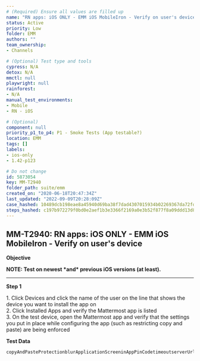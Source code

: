 ```yaml
---
# (Required) Ensure all values are filled up
name: "RN apps: iOS ONLY - EMM iOS MobileIron - Verify on user's device"
status: Active
priority: Low
folder: EMM
authors: ""
team_ownership: 
- Channels

# (Optional) Test type and tools
cypress: N/A
detox: N/A
mmctl: null
playwright: null
rainforest: 
- N/A
manual_test_environments: 
- Mobile
- RN - iOS

# (Optional)
component: null
priority_p1_to_p4: P1 - Smoke Tests (App testable?)
location: EMM
tags: []
labels: 
- ios-only
- 1.42-p123

# Do not change
id: 5873054
key: MM-T2940
folder_path: suite/emm
created_on: "2020-06-18T20:47:34Z"
last_updated: "2022-09-09T20:28:09Z"
case_hashed: 10489dcb198eae8a45940d69ba38f7dad4307015934b02269367da72fdb1086bd77347edb9ba32deb470a9c429d3a673
steps_hashed: c197b972279f0bd0e2aef1b3e3366f2169a0e3b52f877f8a09ddd13d8e99d7b92bb406f1b06daefa775d63406a7c4263
---
```


## MM-T2940: RN apps: iOS ONLY - EMM iOS MobileIron - Verify on user's device

**Objective**

**NOTE: Test on newest \*and\* previous iOS versions (at least).**

---

**Step 1**

1\. Click Devices and click the name of the user on the line that shows the device you want to install the app on\
2\. Click Installed Apps and verify the Mattermost app is listed\
3\. On the test device, open the Mattermost app and verify that the settings you put in place while configuring the app (such as restricting copy and paste) are being enforced

**Test Data**

```
copyAndPasteProtectionblurApplicationScreeninAppPinCodetimeoutserverUrlallowOtherServersusername
```
